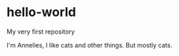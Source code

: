 # hello-world
My very first repository

I'm Annelies, I like cats and other things.
But mostly cats.
